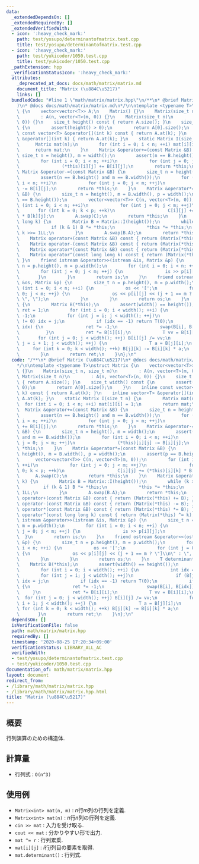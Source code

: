 ```yaml
---
data:
  _extendedDependsOn: []
  _extendedRequiredBy: []
  _extendedVerifiedWith:
  - icon: ':heavy_check_mark:'
    path: test/yosupo/determinantofmatrix.test.cpp
    title: test/yosupo/determinantofmatrix.test.cpp
  - icon: ':heavy_check_mark:'
    path: test/yukicoder/1050.test.cpp
    title: test/yukicoder/1050.test.cpp
  _pathExtension: hpp
  _verificationStatusIcon: ':heavy_check_mark:'
  attributes:
    _deprecated_at_docs: docs/math/matrix/matrix.md
    document_title: "Matrix (\u884C\u5217)"
    links: []
  bundledCode: "#line 1 \"math/matrix/matrix.hpp\"\n/**\n* @brief Matrix (\u884C\u5217\
    )\n* @docs docs/math/matrix/matrix.md\n*/\n\ntemplate <typename T>\nstruct Matrix\
    \ {\n    vector<vector<T>> A;\n    Matrix() {}\n    Matrix(size_t n, size_t m)\n\
    \        : A(n, vector<T>(m, 0)) {}\n    Matrix(size_t n)\n        : A(n, vector<T>(n,\
    \ 0)) {}\n    size_t height() const { return A.size(); }\n    size_t width() const\
    \ {\n        assert(height() > 0);\n        return A[0].size();\n    }\n    inline\
    \ const vector<T> &operator[](int k) const { return A.at(k); }\n    inline vector<T>\
    \ &operator[](int k) { return A.at(k); }\n    static Matrix I(size_t n) {\n  \
    \      Matrix mat(n);\n        for (int i = 0; i < n; ++i) mat[i][i] = 1;\n  \
    \      return mat;\n    }\n    Matrix &operator+=(const Matrix &B) {\n       \
    \ size_t n = height(), m = width();\n        assert(n == B.height() and m == B.width());\n\
    \        for (int i = 0; i < n; ++i)\n            for (int j = 0; j < m; ++j)\n\
    \                (*this)[i][j] += B[i][j];\n        return *this;\n    }\n   \
    \ Matrix &operator-=(const Matrix &B) {\n        size_t n = height(), m = width();\n\
    \        assert(n == B.height() and m == B.width());\n        for (int i = 0;\
    \ i < n; ++i)\n            for (int j = 0; j < m; ++j)\n                (*this)[i][j]\
    \ -= B[i][j];\n        return *this;\n    }\n    Matrix &operator*=(const Matrix\
    \ &B) {\n        size_t n = height(), m = B.width(), p = width();\n        assert(p\
    \ == B.height());\n        vector<vector<T>> C(n, vector<T>(m, 0));\n        for\
    \ (int i = 0; i < n; ++i)\n            for (int j = 0; j < m; ++j)\n         \
    \       for (int k = 0; k < p; ++k)\n                    C[i][j] += (*this)[i][k]\
    \ * B[k][j];\n        A.swap(C);\n        return *this;\n    }\n    Matrix &operator^=(long\
    \ long k) {\n        Matrix B = Matrix::I(height());\n        while (k > 0) {\n\
    \            if (k & 1) B *= *this;\n            *this *= *this;\n           \
    \ k >>= 1LL;\n        }\n        A.swap(B.A);\n        return *this;\n    }\n\
    \    Matrix operator+(const Matrix &B) const { return (Matrix(*this) += B); }\n\
    \    Matrix operator-(const Matrix &B) const { return (Matrix(*this) -= B); }\n\
    \    Matrix operator*(const Matrix &B) const { return (Matrix(*this) *= B); }\n\
    \    Matrix operator^(const long long k) const { return (Matrix(*this) ^= k);\
    \ }\n    friend istream &operator>>(istream &is, Matrix &p) {\n        size_t\
    \ n = p.height(), m = p.width();\n        for (int i = 0; i < n; ++i) {\n    \
    \        for (int j = 0; j < m; ++j) {\n                is >> p[i][j];\n     \
    \       }\n        }\n        return is;\n    }\n    friend ostream &operator<<(ostream\
    \ &os, Matrix &p) {\n        size_t n = p.height(), m = p.width();\n        for\
    \ (int i = 0; i < n; ++i) {\n            os << '[';\n            for (int j =\
    \ 0; j < m; ++j) {\n                os << p[i][j] << (j + 1 == m ? \"]\\n\" :\
    \ \", \");\n            }\n        }\n        return os;\n    }\n    T determinant()\
    \ {\n        Matrix B(*this);\n        assert(width() == height());\n        T\
    \ ret = 1;\n        for (int i = 0; i < width(); ++i) {\n            int idx =\
    \ -1;\n            for (int j = i; j < width(); ++j)\n                if (B[j][i]\
    \ != 0) idx = j;\n            if (idx == -1) return T(0);\n            if (i !=\
    \ idx) {\n                ret *= -1;\n                swap(B[i], B[idx]);\n  \
    \          }\n            ret *= B[i][i];\n            T vv = B[i][i];\n     \
    \       for (int j = 0; j < width(); ++j) B[i][j] /= vv;\n            for (int\
    \ j = i + 1; j < width(); ++j) {\n                T a = B[j][i];\n           \
    \     for (int k = 0; k < width(); ++k) B[j][k] -= B[i][k] * a;\n            }\n\
    \        }\n        return ret;\n    }\n};\n"
  code: "/**\n* @brief Matrix (\u884C\u5217)\n* @docs docs/math/matrix/matrix.md\n\
    */\n\ntemplate <typename T>\nstruct Matrix {\n    vector<vector<T>> A;\n    Matrix()\
    \ {}\n    Matrix(size_t n, size_t m)\n        : A(n, vector<T>(m, 0)) {}\n   \
    \ Matrix(size_t n)\n        : A(n, vector<T>(n, 0)) {}\n    size_t height() const\
    \ { return A.size(); }\n    size_t width() const {\n        assert(height() >\
    \ 0);\n        return A[0].size();\n    }\n    inline const vector<T> &operator[](int\
    \ k) const { return A.at(k); }\n    inline vector<T> &operator[](int k) { return\
    \ A.at(k); }\n    static Matrix I(size_t n) {\n        Matrix mat(n);\n      \
    \  for (int i = 0; i < n; ++i) mat[i][i] = 1;\n        return mat;\n    }\n  \
    \  Matrix &operator+=(const Matrix &B) {\n        size_t n = height(), m = width();\n\
    \        assert(n == B.height() and m == B.width());\n        for (int i = 0;\
    \ i < n; ++i)\n            for (int j = 0; j < m; ++j)\n                (*this)[i][j]\
    \ += B[i][j];\n        return *this;\n    }\n    Matrix &operator-=(const Matrix\
    \ &B) {\n        size_t n = height(), m = width();\n        assert(n == B.height()\
    \ and m == B.width());\n        for (int i = 0; i < n; ++i)\n            for (int\
    \ j = 0; j < m; ++j)\n                (*this)[i][j] -= B[i][j];\n        return\
    \ *this;\n    }\n    Matrix &operator*=(const Matrix &B) {\n        size_t n =\
    \ height(), m = B.width(), p = width();\n        assert(p == B.height());\n  \
    \      vector<vector<T>> C(n, vector<T>(m, 0));\n        for (int i = 0; i < n;\
    \ ++i)\n            for (int j = 0; j < m; ++j)\n                for (int k =\
    \ 0; k < p; ++k)\n                    C[i][j] += (*this)[i][k] * B[k][j];\n  \
    \      A.swap(C);\n        return *this;\n    }\n    Matrix &operator^=(long long\
    \ k) {\n        Matrix B = Matrix::I(height());\n        while (k > 0) {\n   \
    \         if (k & 1) B *= *this;\n            *this *= *this;\n            k >>=\
    \ 1LL;\n        }\n        A.swap(B.A);\n        return *this;\n    }\n    Matrix\
    \ operator+(const Matrix &B) const { return (Matrix(*this) += B); }\n    Matrix\
    \ operator-(const Matrix &B) const { return (Matrix(*this) -= B); }\n    Matrix\
    \ operator*(const Matrix &B) const { return (Matrix(*this) *= B); }\n    Matrix\
    \ operator^(const long long k) const { return (Matrix(*this) ^= k); }\n    friend\
    \ istream &operator>>(istream &is, Matrix &p) {\n        size_t n = p.height(),\
    \ m = p.width();\n        for (int i = 0; i < n; ++i) {\n            for (int\
    \ j = 0; j < m; ++j) {\n                is >> p[i][j];\n            }\n      \
    \  }\n        return is;\n    }\n    friend ostream &operator<<(ostream &os, Matrix\
    \ &p) {\n        size_t n = p.height(), m = p.width();\n        for (int i = 0;\
    \ i < n; ++i) {\n            os << '[';\n            for (int j = 0; j < m; ++j)\
    \ {\n                os << p[i][j] << (j + 1 == m ? \"]\\n\" : \", \");\n    \
    \        }\n        }\n        return os;\n    }\n    T determinant() {\n    \
    \    Matrix B(*this);\n        assert(width() == height());\n        T ret = 1;\n\
    \        for (int i = 0; i < width(); ++i) {\n            int idx = -1;\n    \
    \        for (int j = i; j < width(); ++j)\n                if (B[j][i] != 0)\
    \ idx = j;\n            if (idx == -1) return T(0);\n            if (i != idx)\
    \ {\n                ret *= -1;\n                swap(B[i], B[idx]);\n       \
    \     }\n            ret *= B[i][i];\n            T vv = B[i][i];\n          \
    \  for (int j = 0; j < width(); ++j) B[i][j] /= vv;\n            for (int j =\
    \ i + 1; j < width(); ++j) {\n                T a = B[j][i];\n               \
    \ for (int k = 0; k < width(); ++k) B[j][k] -= B[i][k] * a;\n            }\n \
    \       }\n        return ret;\n    }\n};\n"
  dependsOn: []
  isVerificationFile: false
  path: math/matrix/matrix.hpp
  requiredBy: []
  timestamp: '2020-08-25 17:20:34+09:00'
  verificationStatus: LIBRARY_ALL_AC
  verifiedWith:
  - test/yosupo/determinantofmatrix.test.cpp
  - test/yukicoder/1050.test.cpp
documentation_of: math/matrix/matrix.hpp
layout: document
redirect_from:
- /library/math/matrix/matrix.hpp
- /library/math/matrix/matrix.hpp.html
title: "Matrix (\u884C\u5217)"
---
```

## 概要

行列演算のための構造体.

## 計算量

* 行列式 : `O(n^3)`

## 使用例

* `Matrix<int> mat(n, m)` : $n$行$m$列の行列を定義.
* `Matrix<int> mat(n)` : $n$行$n$列の行列を定義.
* `cin >> mat` : 入力を受け取る.
* `cout << mat` : 分かりやすい形で出力.
* `mat ^= r` : 行列累乗.
* `mat[i][j]` : $i$行$j$列目の要素を取得.
* `mat.determinant()` : 行列式.

